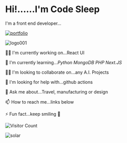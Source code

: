 # Hi!......I'm Code Sleep

I'm a front end developer...

[![portfolio](https://img.shields.io/badge/my_portfolio-000?style=for-the-badge&logo=ko-fi&logoColor=white)](https://codesleeps.github.io/Bootstrap-Portfolio/)

![logo001](https://user-images.githubusercontent.com/125808990/236808958-deddef64-0c3e-4e5b-92ce-84166aa87fc6.png)

👩‍💻 I'm currently working on...React UI

🧠 I'm currently learning..._Python_ _MongoDB_ _PHP_ _Next.JS_

👯‍♀️ I'm looking to collaborate on...any A.I. Projects

🤔 I'm looking for help with...github actions

💬 Ask me about...Travel, manufacturing or design

📫 How to reach me...links below

⚡️ Fun fact...keep smiling 🤖

![Visitor Count](https://profile-counter.glitch.me/codesleeps/count.svg)

![solar](https://github.com/codesleeps/solid-octo-fiesta/assets/125808990/de95cb09-42cb-4ad1-9783-34ade244ae8b)
